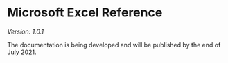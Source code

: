 # **Microsoft Excel Reference**
*Version: 1.0.1*

The documentation is being developed and will be published by the end of July 2021.

